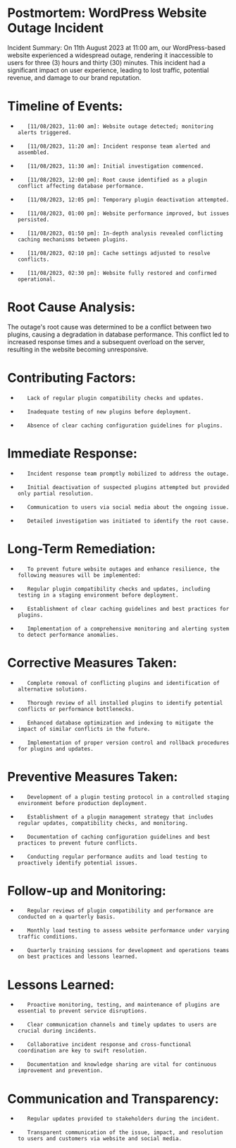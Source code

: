 # Postmortem: WordPress Website Outage Incident
Incident Summary: On 11th August 2023 at 11:00 am, our WordPress-based website experienced a widespread outage, rendering it inaccessible to users for three (3) hours and thirty (30) minutes. This incident had a significant impact on user experience, leading to lost traffic, potential revenue, and damage to our brand reputation.

# Timeline of Events:
*        [11/08/2023, 11:00 am]: Website outage detected; monitoring alerts triggered.
*        [11/08/2023, 11:20 am]: Incident response team alerted and assembled.
*        [11/08/2023, 11:30 am]: Initial investigation commenced.
*        [11/08/2023, 12:00 pm]: Root cause identified as a plugin conflict affecting database performance.
*        [11/08/2023, 12:05 pm]: Temporary plugin deactivation attempted.
*        [11/08/2023, 01:00 pm]: Website performance improved, but issues persisted.
*        [11/08/2023, 01:50 pm]: In-depth analysis revealed conflicting caching mechanisms between plugins.
*        [11/08/2023, 02:10 pm]: Cache settings adjusted to resolve conflicts.
*        [11/08/2023, 02:30 pm]: Website fully restored and confirmed operational.

# Root Cause Analysis: 
The outage's root cause was determined to be a conflict between two plugins, causing a degradation in database performance. This conflict led to increased response times and a subsequent overload on the server, resulting in the website becoming unresponsive.

# Contributing Factors:
*        Lack of regular plugin compatibility checks and updates.
*        Inadequate testing of new plugins before deployment.
*        Absence of clear caching configuration guidelines for plugins.

# Immediate Response:
*        Incident response team promptly mobilized to address the outage.
*        Initial deactivation of suspected plugins attempted but provided only partial resolution.
*        Communication to users via social media about the ongoing issue.
*        Detailed investigation was initiated to identify the root cause.

# Long-Term Remediation: 
*        To prevent future website outages and enhance resilience, the following measures will be implemented:
*        Regular plugin compatibility checks and updates, including testing in a staging environment before deployment.
*        Establishment of clear caching guidelines and best practices for plugins.
*        Implementation of a comprehensive monitoring and alerting system to detect performance anomalies.
# Corrective Measures Taken:
*        Complete removal of conflicting plugins and identification of alternative solutions.
*        Thorough review of all installed plugins to identify potential conflicts or performance bottlenecks.
*        Enhanced database optimization and indexing to mitigate the impact of similar conflicts in the future.
*        Implementation of proper version control and rollback procedures for plugins and updates.
# Preventive Measures Taken:
*        Development of a plugin testing protocol in a controlled staging environment before production deployment.
*        Establishment of a plugin management strategy that includes regular updates, compatibility checks, and monitoring.
*        Documentation of caching configuration guidelines and best practices to prevent future conflicts.
*        Conducting regular performance audits and load testing to proactively identify potential issues.
# Follow-up and Monitoring:
*        Regular reviews of plugin compatibility and performance are conducted on a quarterly basis.
*        Monthly load testing to assess website performance under varying traffic conditions.
*        Quarterly training sessions for development and operations teams on best practices and lessons learned.
# Lessons Learned:
*        Proactive monitoring, testing, and maintenance of plugins are essential to prevent service disruptions.
*        Clear communication channels and timely updates to users are crucial during incidents.
*        Collaborative incident response and cross-functional coordination are key to swift resolution.
*        Documentation and knowledge sharing are vital for continuous improvement and prevention.
# Communication and Transparency:
*        Regular updates provided to stakeholders during the incident.
*        Transparent communication of the issue, impact, and resolution to users and customers via website and social media.
